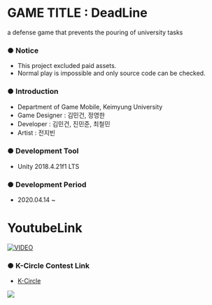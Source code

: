 # GAME TITLE : DeadLine
a defense game that prevents the pouring of university tasks

### ● Notice
 * This project excluded paid assets.
 * Normal play is impossible and only source code can be checked.
 
### ● Introduction
 * Department of Game Mobile, Keimyung University
 * Game Designer : 김민건, 정영한
 * Developer : 김민건, 진민준, 최철민
 * Artist : 전지빈
 
### ● Development Tool
 * Unity 2018.4.21f1 LTS
 
### ● Development Period
 * 2020.04.14 ~ 

# YoutubeLink

[![VIDEO](https://img.youtube.com/vi/0LduexgyBfQ/0.jpg)](https://www.youtube.com/watch?v=0LduexgyBfQ?t=0s)


### ● K-Circle Contest Link
 * [K-Circle](http://www.kmu.ac.kr/uni/main/page.jsp?pageNo=1&pagePrvNxt=1&pageRef=202412&pageOrder=0&cmd=2&parm_bod_uid=202358&srchEnable=1&srchKeyword=&srchSDate=&srchBgpUid=-1&mnu_uid=143&srchEDate=&srchColumn=&srchVoteType=-1&)
<div>
  <img src="https://user-images.githubusercontent.com/20456842/79203792-7f960400-7e76-11ea-9919-aa5c7e0dde40.jpg">
</div>
